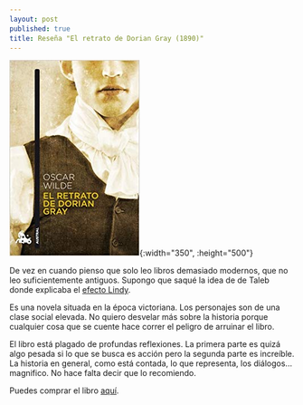 ```yaml
---
layout: post
published: true
title: Reseña "El retrato de Dorian Gray (1890)"
---
```

![](/assets/elretratodedoriangrayclsica.jpg){:width="350", :height="500"}

De vez en cuando pienso que solo leo libros demasiado modernos, que no leo suficientemente antiguos. Supongo que saqué la idea de de Taleb donde explicaba el [efecto Lindy](https://en.wikipedia.org/wiki/Lindy_effect).

Es una novela situada en la época victoriana. Los personajes son de una clase social elevada. No quiero desvelar más sobre la historia porque cualquier cosa que se cuente hace correr el peligro de arruinar el libro.

El libro está plagado de profundas reflexiones. La primera parte es quizá algo pesada si lo que se busca es acción pero la segunda parte es increíble. La historia en general, como está contada, lo que representa, los diálogos... magnifico. No hace falta decir que lo recomiendo.

Puedes comprar el libro [aquí](https://amazon.es/dp/8467033932).
